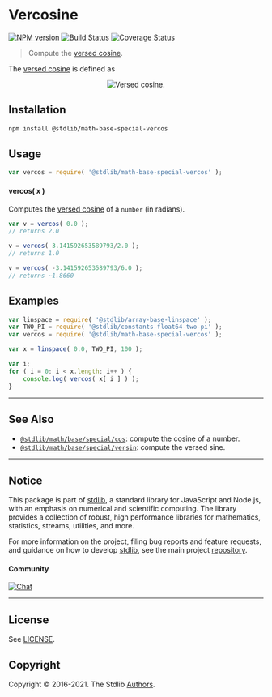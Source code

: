 <!--

@license Apache-2.0

Copyright (c) 2018 The Stdlib Authors.

Licensed under the Apache License, Version 2.0 (the "License");
you may not use this file except in compliance with the License.
You may obtain a copy of the License at

   http://www.apache.org/licenses/LICENSE-2.0

Unless required by applicable law or agreed to in writing, software
distributed under the License is distributed on an "AS IS" BASIS,
WITHOUT WARRANTIES OR CONDITIONS OF ANY KIND, either express or implied.
See the License for the specific language governing permissions and
limitations under the License.

-->

# Vercosine

[![NPM version][npm-image]][npm-url] [![Build Status][test-image]][test-url] [![Coverage Status][coverage-image]][coverage-url] <!-- [![dependencies][dependencies-image]][dependencies-url] -->

> Compute the [versed cosine][versed-cosine].

<section class="intro">

The [versed cosine][versed-cosine] is defined as

<!-- <equation class="equation" label="eq:vercosine" align="center" raw="\operatorname{vercos}(\theta) = 1 + \cos \theta" alt="Versed cosine."> -->

<div class="equation" align="center" data-raw-text="\operatorname{vercos}(\theta) = 1 + \cos \theta" data-equation="eq:vercosine">
    <img src="https://cdn.jsdelivr.net/gh/stdlib-js/stdlib@bb29798906e119fcb2af99e94b60407a270c9b32/lib/node_modules/@stdlib/math/base/special/vercos/docs/img/equation_vercosine.svg" alt="Versed cosine.">
    <br>
</div>

<!-- </equation> -->

</section>

<!-- /.intro -->

<section class="installation">

## Installation

```bash
npm install @stdlib/math-base-special-vercos
```

</section>

<section class="usage">

## Usage

```javascript
var vercos = require( '@stdlib/math-base-special-vercos' );
```

#### vercos( x )

Computes the [versed cosine][versed-cosine] of a `number` (in radians).

```javascript
var v = vercos( 0.0 );
// returns 2.0

v = vercos( 3.141592653589793/2.0 );
// returns 1.0

v = vercos( -3.141592653589793/6.0 );
// returns ~1.8660
```

</section>

<!-- /.usage -->

<section class="examples">

## Examples

<!-- eslint no-undef: "error" -->

```javascript
var linspace = require( '@stdlib/array-base-linspace' );
var TWO_PI = require( '@stdlib/constants-float64-two-pi' );
var vercos = require( '@stdlib/math-base-special-vercos' );

var x = linspace( 0.0, TWO_PI, 100 );

var i;
for ( i = 0; i < x.length; i++ ) {
    console.log( vercos( x[ i ] ) );
}
```

</section>

<!-- /.examples -->

<!-- Section for related `stdlib` packages. Do not manually edit this section, as it is automatically populated. -->

<section class="related">

* * *

## See Also

-   <span class="package-name">[`@stdlib/math/base/special/cos`][@stdlib/math/base/special/cos]</span><span class="delimiter">: </span><span class="description">compute the cosine of a number.</span>
-   <span class="package-name">[`@stdlib/math/base/special/versin`][@stdlib/math/base/special/versin]</span><span class="delimiter">: </span><span class="description">compute the versed sine.</span>

</section>

<!-- /.related -->

<!-- Section for all links. Make sure to keep an empty line after the `section` element and another before the `/section` close. -->


<section class="main-repo" >

* * *

## Notice

This package is part of [stdlib][stdlib], a standard library for JavaScript and Node.js, with an emphasis on numerical and scientific computing. The library provides a collection of robust, high performance libraries for mathematics, statistics, streams, utilities, and more.

For more information on the project, filing bug reports and feature requests, and guidance on how to develop [stdlib][stdlib], see the main project [repository][stdlib].

#### Community

[![Chat][chat-image]][chat-url]

---

## License

See [LICENSE][stdlib-license].


## Copyright

Copyright &copy; 2016-2021. The Stdlib [Authors][stdlib-authors].

</section>

<!-- /.stdlib -->

<!-- Section for all links. Make sure to keep an empty line after the `section` element and another before the `/section` close. -->

<section class="links">

[npm-image]: http://img.shields.io/npm/v/@stdlib/math-base-special-vercos.svg
[npm-url]: https://npmjs.org/package/@stdlib/math-base-special-vercos

[test-image]: https://github.com/stdlib-js/math-base-special-vercos/actions/workflows/test.yml/badge.svg
[test-url]: https://github.com/stdlib-js/math-base-special-vercos/actions/workflows/test.yml

[coverage-image]: https://img.shields.io/codecov/c/github/stdlib-js/math-base-special-vercos/main.svg
[coverage-url]: https://codecov.io/github/stdlib-js/math-base-special-vercos?branch=main

<!--

[dependencies-image]: https://img.shields.io/david/stdlib-js/math-base-special-vercos.svg
[dependencies-url]: https://david-dm.org/stdlib-js/math-base-special-vercos/main

-->

[chat-image]: https://img.shields.io/gitter/room/stdlib-js/stdlib.svg
[chat-url]: https://gitter.im/stdlib-js/stdlib/

[stdlib]: https://github.com/stdlib-js/stdlib

[stdlib-authors]: https://github.com/stdlib-js/stdlib/graphs/contributors

[stdlib-license]: https://raw.githubusercontent.com/stdlib-js/math-base-special-vercos/main/LICENSE

[versed-cosine]: https://en.wikipedia.org/wiki/Versine

<!-- <related-links> -->

[@stdlib/math/base/special/cos]: https://github.com/stdlib-js/math-base-special-cos

[@stdlib/math/base/special/versin]: https://github.com/stdlib-js/math-base-special-versin

<!-- </related-links> -->

</section>

<!-- /.links -->
